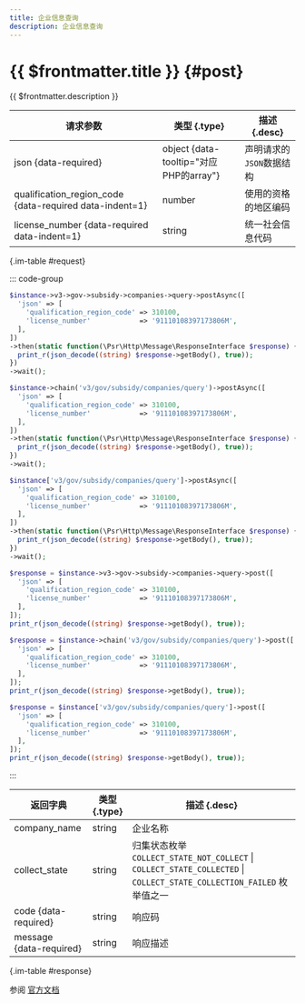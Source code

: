```yaml
---
title: 企业信息查询
description: 企业信息查询
---
```


# {{ $frontmatter.title }} {#post}

{{ $frontmatter.description }}

| 请求参数 | 类型 {.type} | 描述 {.desc}
| --- | --- | ---
| json {data-required} | object {data-tooltip="对应PHP的array"} | 声明请求的`JSON`数据结构
| qualification_region_code {data-required data-indent=1} | number | 使用的资格的地区编码
| license_number {data-required data-indent=1} | string | 统一社会信息代码

{.im-table #request}

::: code-group

```php [异步纯链式]
$instance->v3->gov->subsidy->companies->query->postAsync([
  'json' => [
    'qualification_region_code' => 310100,
    'license_number'            => '91110108397173806M',
  ],
])
->then(static function(\Psr\Http\Message\ResponseInterface $response) {
  print_r(json_decode((string) $response->getBody(), true));
})
->wait();
```

```php [异步声明式]
$instance->chain('v3/gov/subsidy/companies/query')->postAsync([
  'json' => [
    'qualification_region_code' => 310100,
    'license_number'            => '91110108397173806M',
  ],
])
->then(static function(\Psr\Http\Message\ResponseInterface $response) {
  print_r(json_decode((string) $response->getBody(), true));
})
->wait();
```

```php [异步属性式]
$instance['v3/gov/subsidy/companies/query']->postAsync([
  'json' => [
    'qualification_region_code' => 310100,
    'license_number'            => '91110108397173806M',
  ],
])
->then(static function(\Psr\Http\Message\ResponseInterface $response) {
  print_r(json_decode((string) $response->getBody(), true));
})
->wait();
```

```php [同步纯链式]
$response = $instance->v3->gov->subsidy->companies->query->post([
  'json' => [
    'qualification_region_code' => 310100,
    'license_number'            => '91110108397173806M',
  ],
]);
print_r(json_decode((string) $response->getBody(), true));
```

```php [同步声明式]
$response = $instance->chain('v3/gov/subsidy/companies/query')->post([
  'json' => [
    'qualification_region_code' => 310100,
    'license_number'            => '91110108397173806M',
  ],
]);
print_r(json_decode((string) $response->getBody(), true));
```

```php [同步属性式]
$response = $instance['v3/gov/subsidy/companies/query']->post([
  'json' => [
    'qualification_region_code' => 310100,
    'license_number'            => '91110108397173806M',
  ],
]);
print_r(json_decode((string) $response->getBody(), true));
```

:::

| 返回字典 | 类型 {.type} | 描述 {.desc}
| --- | --- | ---
| company_name | string | 企业名称
| collect_state | string | 归集状态枚举<br/>`COLLECT_STATE_NOT_COLLECT` \| `COLLECT_STATE_COLLECTED` \| `COLLECT_STATE_COLLECTION_FAILED` 枚举值之一
| code {data-required} | string | 响应码
| message {data-required} | string | 响应描述

{.im-table #response}

参阅 [官方文档](https://pay.weixin.qq.com/doc/v3/partner/4013989543)
